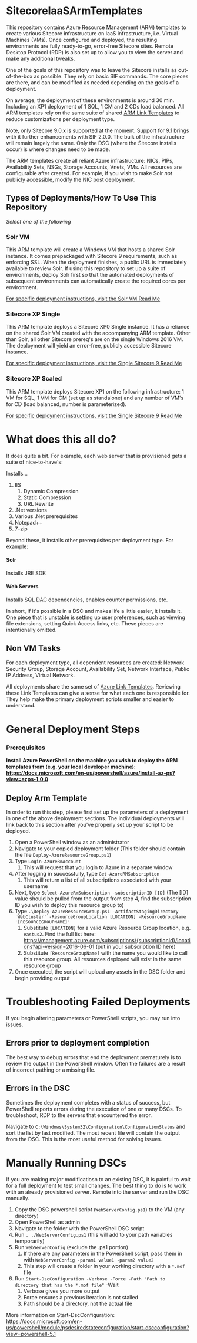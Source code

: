 # SitecoreIaaSArmTemplates

This repository contains Azure Resource Management (ARM) templates to create various Sitecore infrastructure on IaaS infrastructure, i.e. Virtual Machines (VMs). Once configured and deployed, the resulting environments are fully ready-to-go, error-free Sitecore sites. Remote Desktop Protocol (RDP) is also set up to allow you to view the server and make any additional tweaks.

One of the goals of this repository was to leave the Sitecore installs as out-of-the-box as possible. They rely on basic SIF commands. The core pieces are there, and can be modififed as needed depending on the goals of a deployment.

On average, the deployment of these environments is around 30 min. Including an XP1 deployment of 1 SQL, 1 CM and 2 CDs load balanced. All ARM templates rely on the same suite of shared [ARM Link Templates](LinkTemplates) to reduce customizations per deployment type.

Note, only Sitecore 9.0.x is supported at the moment. Support for 9.1 brings with it further enhancements with SIF 2.0.0. The bulk of the infrastructure will remain largely the same. Only the DSC (where the Sitecore installs occur) is where changes need to be made.

The ARM templates create all reliant Azure infrastructure: NICs, PIPs, Availability Sets, NSGs, Storage Accounts, Vnets, VMs. All resources are configurable after created. For example, if you wish to make Solr _not_ publicly accessible, modify the NIC post deployment.

## Types of Deployments/How To Use This Repository

_Select one of the following_

### Solr VM

This ARM template will create a Windows VM that hosts a shared Solr instance. It comes prepackaged with Sitecore 9 requirements, such as enforcing SSL. When the deployment finishes, a public URL is immediately available to review Solr. If using this repository to set up a suite of environments, deploy Solr first so that the automated deployments of subsequent environments can automatically create the required cores per environment.

[For specific deployment instructions, visit the Solr VM Read Me](SolrVM/README.md)

### Sitecore XP Single

This ARM template deploys a Sitecore XP0 Single instance. It has a reliance on the shared Solr VM created with the accompanying ARM template. Other than Solr, all other Sitecore prereq's are on the single Windows 2016 VM. The deployment will yield an error-free, publicly accessible Sitecore instance.

[For specific deployment instructions, visit the Single Sitecore 9 Read Me](Sitecore/9.0.x/XPSingle/README.md) 

### Sitecore XP Scaled

This ARM template deploys Sitecore XP1 on the following infrastructure: 1 VM for SQL, 1 VM for CM (set up as standalone) and any number of VM's for CD (load balanced, number is parameterized).

[For specific deployment instructions, visit the Single Sitecore 9 Read Me](Sitecore/9.0.x/XPScaled/README.md) 

# What does this all do?

It does quite a bit. For example, each web server that is provisioned gets a suite of nice-to-have's:

Installs...

1. IIS
   1. Dynamic Compression
   2. Static Compression
   3. URL Rewrite
2. .Net versions
3. Various .Net prerequisites
4. Notepad++
5. 7-zip

Beyond these, it installs other prerequisites per deployment type. For example:

#### Solr

Installs JRE SDK

#### Web Servers

Installs SQL DAC dependencies, enables counter permissions, etc.

In short, if it's possible in a DSC and makes life a little easier, it installs it. One piece that is unstable is setting up user preferences, such as viewing file extensions, setting Quick Access links, etc. These pieces are intentionally omitted.

## Non VM Tasks

For each deployment type, all dependent resources are created: Network Security Group, Storage Account, Availability Set, Network Interface, Public IP Address, Virtual Network.

All deployments share the same set of [Azure Link Templates](/LinkTemplates). Reviewing these Link Templates can give a sense for what each one is responsible for. They help make the primary deployment scripts smaller and easier to understand.

# General Deployment Steps

### Prerequisites

**Install Azure PowerShell on the machine you wish to deploy the ARM templates from (e.g. your local developer machine): https://docs.microsoft.com/en-us/powershell/azure/install-az-ps?view=azps-1.0.0**

## Deploy Arm Template

In order to run this step, please first set up the parameters of a deployment in one of the above deployment sections. The individual deployments will link back to this section after you've properly set up your script to be deployed.

1. Open a PowerShell window as an administrator
2. Navigate to your copied deployment folder (This folder should contain the file `Deploy-AzureResourceGroup.ps1`)
3. Type `Login-AzureRmAccount`
   1. This will request that you login to Azure in a separate window
4. After logging in successfully, type `Get-AzureRMSubscription`
   1. This will return a list of all subscriptions associated with your username
5. Next, type `Select-AzureRmSubscription -subscriptionID [ID]` (The [ID] value should be pulled from the output from step 4, find the subscription ID you wish to deploy this resource group to)
6. Type `.\Deploy-AzureResourceGroup.ps1 -ArtifactStagingDirectory 'WebCluster' -ResourceGroupLocation [LOCATION] -ResourceGroupName '[RESOURCEGROUPNAME]'`
   1. Substitute `[LOCATION]` for a valid Azure Resource Group location, e.g. `eastus2`. Find the full list here: https://management.azure.com/subscriptions/{subscriptionId}/locations?api-version=2016-06-01 (put in your subscription ID here)
   2. Substitute `[ResourceGroupName]` with the name you would like to call this resource group. All resources deployed will exist in the same resource group
7. Once executed, the script will upload any assets in the DSC folder and begin providing output

# Troubleshooting Failed Deployments

If you begin altering parameters or PowerShell scripts, you may run into issues.

## Errors prior to deployment completion

The best way to debug errors that end the deployment prematurely is to review the output in the PowerShell window. Often the failures are a result of incorrect pathing or a missing file.

## Errors in the DSC

Sometimes the deployment completes with a status of success, but PowerShell reports errors during the execution of one or many DSCs. To troubleshoot, RDP to the servers that encountered the error.

Navigate to `C:\Windows\System32\Configuration\ConfigurationStatus` and sort the list by last modified. The most recent file will contain the output from the DSC. This is the most useful method for solving issues.

# Manually Running DSCs

If you are making major modificatiosn to an existing DSC, it is painful to wait for a full deployment to test small changes. The best thing to do is to work with an already provisioned server. Remote into the server and run the DSC manually.

1. Copy the DSC powershell script (`WebServerConfig.ps1`) to the VM (any directory)
2. Open PowerShell as admin
3. Navigate to the folder with the PowerShell DSC script
4. Run `. ./WebServerConfig.ps1` (this will add to your path variables temporarily)
5. Run `WebServerConfig` (exclude the .ps1 portion)
   1. If there are any parameters in the PowerShell script, pass them in with `WebServerConfig -param1 value1 -param2 value2`
   2. This step will create a folder in your working directory with a `*.mof` file
6. Run `Start-DscConfiguration -Verbose -Force -Path "Path to directory that has the *.mof file"` -Wait
   1. Verbose gives you more output
   2. Force ensures a previous iteration is not stalled
   3. Path should be a directory, not the actual file

More information on Start-DscConfiguration: https://docs.microsoft.com/en-us/powershell/module/psdesiredstateconfiguration/start-dscconfiguration?view=powershell-5.1